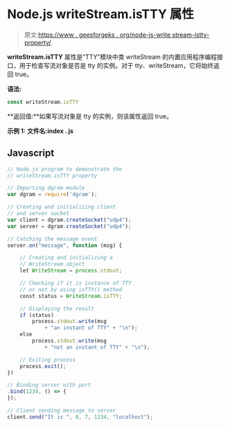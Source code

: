 # Node.js writeStream.isTTY 属性

> 原文:[https://www . geesforgeks . org/node-js-write stream-istty-property/](https://www.geeksforgeeks.org/node-js-writestream-istty-property/)

**writeStream.isTTY** 属性是“TTY”模块中类 writeStream 的内置应用程序编程接口，用于检查写流对象是否是 tty 的实例。对于 tty、writeStream，它将始终返回 true。

**语法:**

```js
const writeStream.isTTY
```

**返回值:**如果写流对象是 tty 的实例，则该属性返回 true。

**示例 1:** **文件名:index . js**

## Javascript

```js
// Node.js program to demonstrate the
// writeStream.isTTY property

// Importing dgram module
var dgram = require('dgram');

// Creating and initializing client
// and server socket
var client = dgram.createSocket("udp4");
var server = dgram.createSocket("udp4");

// Catching the message event
server.on("message", function (msg) {

    // Creating and initializing a
    // WriteStream object
    let WriteStream = process.stdout;

    // Checking if it is instance of TTY
    // or not by using isTTY() method
    const status = WriteStream.isTTY;

    // Displaying the result
    if (status)
        process.stdout.write(msg
            + "an instant of TTY" + "\n");
    else
        process.stdout.write(msg
            + "not an instant of TTY" + "\n");

    // Exiting process
    process.exit();
})

// Binding server with port
.bind(1234, () => {
});

// Client sending message to server
client.send("It is ", 0, 7, 1234, "localhost");
```